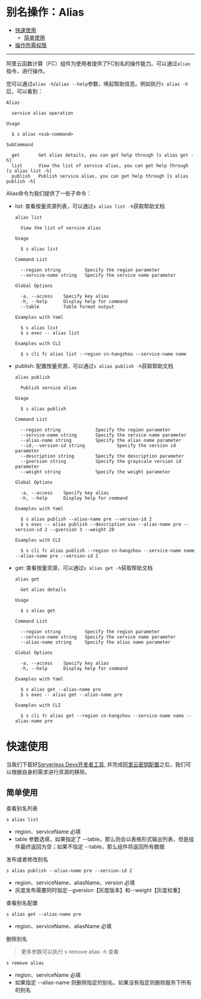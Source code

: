# 别名操作：Alias

- [快速使用](#快速使用)
  - [简单使用](#简单使用)
- [操作所需权限](../Others/authority/command.md#alias-指令)

------


阿里云函数计算（FC）组件为使用者提供了FC别名的操作能力。可以通过`alias`指令，进行操作。

您可以通过`alias -h`/`alias --help`参数，唤起帮助信息。例如执行`s alias -h`后，可以看到：

```
Alias

  service alias operation 

Usage

  $ s alias <sub-command> 

SubCommand

  get       Get alias details, you can get help through [s alias get -h]               
  list      View the list of service alias, you can get help through [s alias list -h] 
  publish   Publish service alias, you can get help through [s alias publish -h]
```

Alias命令为我们提供了一些子命令：

- list: 查看按量资源列表，可以通过`s alias list -h`获取帮助文档
    ```
    alias list

      View the list of service alias 

    Usage

      $ s alias list 

    Command List

      --region string         Specify the region parameter       
      --service-name string   Specify the service name parameter 

    Global Options

      -a, --access    Specify key alias        
      -h, --help      Display help for command 
      --table         Table format output      

    Examples with Yaml

      $ s alias list         
      $ s exec -- alias list 

    Examples with CLI

      $ s cli fc alias list --region cn-hangzhou --service-name name 
    ```

- publish: 配置按量资源，可以通过`s alias publish -h`获取帮助文档
    ```
    alias publish

      Publish service alias 

    Usage

      $ s alias publish 

    Command List

      --region string             Specify the region parameter               
      --service-name string       Specify the service name parameter         
      --alias-name string         Specify the alias name parameter           
      --id,--version-id string            Specify the version id parameter           
      --description string        Specify the description parameter          
      --gversion string           Specify the grayscale version id parameter 
      --weight string             Specify the weight parameter               

    Global Options

      -a, --access    Specify key alias        
      -h, --help      Display help for command 

    Examples with Yaml

      $ s alias publish --alias-name pre --version-id 2                             
      $ s exec -- alias publish --description xxx --alias-name pre --version-id 2 --gversion 3 --weight 20                                                      

    Examples with CLI

      $ s cli fc alias publish --region cn-hangzhou --service-name name --alias-name pre --version-id 2 
    ```
  
- get: 查看按量资源，可以通过`s alias get -h`获取帮助文档
    ```
    alias get

      Get alias details 

    Usage

      $ s alias get 

    Command List

      --region string         Specify the region parameter       
      --service-name string   Specify the service name parameter 
      --alias-name string     Specify the alias name parameter   

    Global Options

      -a, --access    Specify key alias        
      -h, --help      Display help for command 

    Examples with Yaml

      $ s alias get --alias-name pre         
      $ s exec -- alias get --alias-name pre 

    Examples with CLI

      $ s cli fc alias get --region cn-hangzhou --service-name name --alias-name pre 
    ```


# 快速使用

当我们下载好[Serverless Devs开发者工具](../Getting-started/Install-tutorial.md), 并完成[阿里云密钥配置](../Getting-started/Setting-up-credentials.md)之后，我们可以根据自身的需求进行资源的移除。

## 简单使用

查看别名列表
```
s alias list
```

- region、serviceName 必填
- table 参数选填，如果指定了 --table，那么则会以表格形式输出列表，但是组件最终返回为空；如果不指定 --table，那么组件将返回所有数据


发布或者修改别名
```
s alias publish --alias-name pre --version-id 2
```

- region、serviceName、aliasName、version 必填
- 灰度发布需要同时指定--gversion【灰度版本】和--weight【灰度权重】

查看别名配置
```
s alias get --alias-name pre
```

- region、serviceName、aliasName 必填

删除别名
> 更多参数可以执行 s remove alias -h 查看
```
s remove alias
```
- region、serviceName 必填
- 如果指定 --alias-name 则删除指定的别名，如果没有指定则删除服务下所有的别名